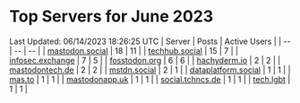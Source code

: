 # Top Servers for June 2023
Last Updated: 06/14/2023 18:26:25 UTC
| Server | Posts | Active Users |
| -- | -- | -- |
| [mastodon.social](https://mastodon.social/tags/PowerShell) | 18 | 11 |
| [techhub.social](https://techhub.social/tags/PowerShell) | 15 | 7 |
| [infosec.exchange](https://infosec.exchange/tags/PowerShell) | 7 | 5 |
| [fosstodon.org](https://fosstodon.org/tags/PowerShell) | 6 | 6 |
| [hachyderm.io](https://hachyderm.io/tags/PowerShell) | 2 | 2 |
| [mastodontech.de](https://mastodontech.de/tags/PowerShell) | 2 | 2 |
| [mstdn.social](https://mstdn.social/tags/PowerShell) | 2 | 1 |
| [dataplatform.social](https://dataplatform.social/tags/PowerShell) | 1 | 1 |
| [mas.to](https://mas.to/tags/PowerShell) | 1 | 1 |
| [mastodonapp.uk](https://mastodonapp.uk/tags/PowerShell) | 1 | 1 |
| [social.tchncs.de](https://social.tchncs.de/tags/PowerShell) | 1 | 1 |
| [tech.lgbt](https://tech.lgbt/tags/PowerShell) | 1 | 1 |
